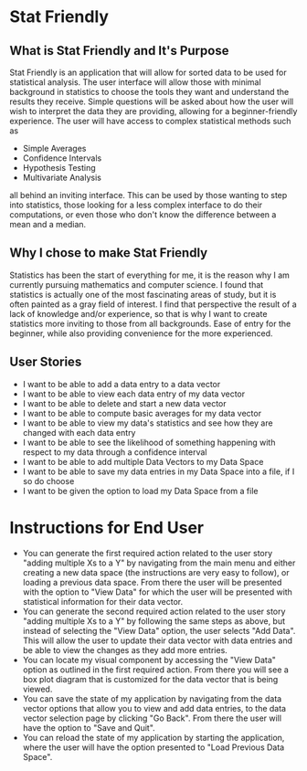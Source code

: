 # Stat Friendly

## What is Stat Friendly and It's Purpose

Stat Friendly is an application that will allow for sorted data to be used for statistical analysis. The user interface will allow those with minimal background in statistics to choose the tools they want and understand the results they receive. Simple questions will be asked about how the user will wish to interpret the data they are providing, allowing for a beginner-friendly experience. The user will have access to complex statistical methods such as

* Simple Averages
* Confidence Intervals
* Hypothesis Testing
* Multivariate Analysis

all behind an inviting interface. This can be used by those wanting to step into statistics, those looking for a less complex interface to do their computations, or even those who don't know the difference between a mean and a median.


## Why I chose to make Stat Friendly

Statistics has been the start of everything for me, it is the reason why I am currently pursuing mathematics and computer science. I found that statistics is actually one of the most fascinating areas of study, but it is often painted as a gray field of interest. I find that perspective the result of a lack of knowledge and/or experience, so that is why I want to create statistics more inviting to those from all backgrounds. Ease of entry for the beginner, while also providing convenience for the more experienced. 

## User Stories
* I want to be able to add a data entry to a data vector
* I want to be able to view each data entry of my data vector
* I want to be able to delete and start a new data vector
* I want to be able to compute basic averages for my data vector
* I want to be able to view my data's statistics and see how they are changed with each data entry
* I want to be able to see the likelihood of something happening with respect to my data through a confidence interval
* I want to be able to add multiple Data Vectors to my Data Space
* I want to be able to save my data entries in my Data Space into a file, if I so do choose
* I want to be given the option to load my Data Space from a file


# Instructions for End User

- You can generate the first required action related to the user story "adding multiple Xs to a Y" by navigating from the main menu and either creating a new data space (the instructions are very easy to follow), or loading a previous data space. From there the user will be presented with the option to "View Data" for which the user will be presented with statistical information for their data vector.
- You can generate the second required action related to the user story "adding multiple Xs to a Y" by following the same steps as above, but instead of selecting the "View Data" option, the user selects "Add Data". This will allow the user to update their data vector with data entries and be able to view the changes as they add more entries.
- You can locate my visual component by accessing the "View Data" option as outlined in the first required action. From there you will see a box plot diagram that is customized for the data vector that is being viewed.
- You can save the state of my application by navigating from the data vector options that allow you to view and add data entries, to the data vector selection page by clicking "Go Back". From there the user will have the option to "Save and Quit".
- You can reload the state of my application by starting the application, where the user will have the option presented to "Load Previous Data Space".